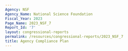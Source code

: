 ```yaml
---
Agency: NSF
Agency_Name: National Science Foundation
Fiscal_Year: 2023
Page_Name: 2023_NSF_7
Report_Id: '7'
layout: congressional-reports
permalink: /resources/congressional-reports/2023_NSF_7
title: Agency Compliance Plan
---
```

